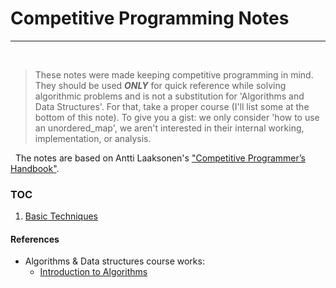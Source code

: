 # Competitive Programming Notes
---
&nbsp;
> These notes were made keeping competitive programming in mind. They should be used ***ONLY*** for quick reference while solving algorithmic problems and is not a substitution for 'Algorithms and Data Structures'. For that, take a proper course (I'll list some at the bottom of this note).
> To give you a gist: we only consider 'how to use an unordered_map', we aren't interested in their internal working, implementation, or analysis. 

&nbsp;
The notes are based on Antti Laaksonen's ["Competitive Programmer’s Handbook"](https://cses.fi/book/book.pdf).

### TOC
1. [Basic Techniques](https://github.com/satheess/Notes/tree/main/Competitive%20Programming/Basic)

#### References
* Algorithms & Data structures course works:
    - [Introduction to Algorithms](https://ocw.mit.edu/courses/electrical-engineering-and-computer-science/6-006-introduction-to-algorithms-fall-2011/) 